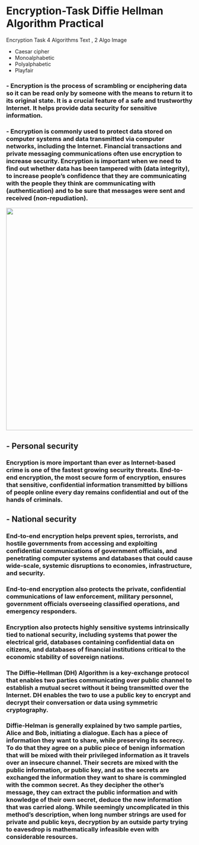 # Encryption-Task Diffie Hellman Algorithm Practical 
Encryption Task 4 Algorithms Text , 2 Algo Image


- Caesar cipher
- Monoalphabetic 
- Polyalphabetic
- Playfair





### - Encryption is the process of scrambling or enciphering data so it can be read only by someone with the means to return it to its original state. It is a crucial feature of a safe and trustworthy Internet. It helps provide data security for sensitive information. 

### - Encryption is commonly used to protect data stored on computer systems and data transmitted via computer networks, including the Internet. Financial transactions and private messaging communications often use encryption to increase security. Encryption is important when we need to find out whether data has been tampered with (data integrity), to increase people’s confidence that they are communicating with the people they think are communicating with (authentication) and to be sure that messages were sent and received (non-repudiation).


<img width="600" src="https://www.internetsociety.org/wp-content/uploads/2021/05/ISOC_MOZ_FEST_Decrypted_Text-13.png">

## - Personal security
### Encryption is more important than ever as Internet-based crime is one of the fastest growing security threats. End-to-end encryption, the most secure form of encryption, ensures that sensitive, confidential information transmitted by billions of people online every day remains confidential and out of the hands of criminals.


## - National security
### End-to-end encryption helps prevent spies, terrorists, and hostile governments from accessing and exploiting confidential communications of government officials, and penetrating computer systems and databases that could cause wide-scale, systemic disruptions to economies, infrastructure, and security. 

### End-to-end encryption also protects the private, confidential communications of law enforcement, military personnel, government officials overseeing classified operations, and emergency responders. 

### Encryption also protects highly sensitive systems intrinsically tied to national security, including systems that power the electrical grid, databases containing confidential data on citizens, and databases of financial institutions critical to the economic stability of sovereign nations.

### The Diffie–Hellman (DH) Algorithm is a key-exchange protocol that enables two parties communicating over public channel to establish a mutual secret without it being transmitted over the Internet. DH enables the two to use a public key to encrypt and decrypt their conversation or data using symmetric cryptography.

### Diffie-Helman is generally explained by two sample parties, Alice and Bob, initiating a dialogue. Each has a piece of information they want to share, while preserving its secrecy. To do that they agree on a public piece of benign information that will be mixed with their privileged information as it travels over an insecure channel. Their secrets are mixed with the public information, or public key, and as the secrets are exchanged the information they want to share is commingled with the common secret. As they decipher the other’s message, they can extract the public information and with knowledge of their own secret, deduce the new information that was carried along. While seemingly uncomplicated in this method’s description, when long number strings are used for private and public keys, decryption by an outside party trying to eavesdrop is mathematically infeasible even with considerable resources.
